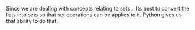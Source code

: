 Since we are dealing with concepts relating to sets...
Its best to convert the lists into sets so that set operations can be applies to it.
Python gives us that ability to do that.